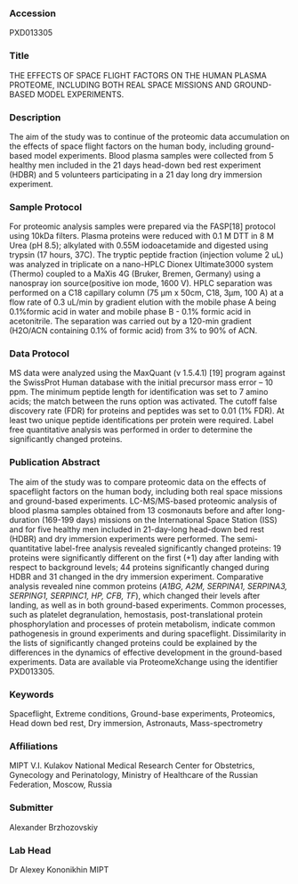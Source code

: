 ### Accession
PXD013305

### Title
THE EFFECTS OF SPACE FLIGHT FACTORS ON THE HUMAN PLASMA PROTEOME, INCLUDING BOTH REAL SPACE MISSIONS AND GROUND-BASED MODEL EXPERIMENTS.

### Description
The aim of the study was to continue of the proteomic data accumulation on the effects of  space flight factors on the human body, including ground-based model experiments. Blood plasma samples were collected from 5 healthy men included in the 21 days head-down bed rest experiment (HDBR) and 5 volunteers participating in a 21 day long dry immersion  experiment.

### Sample Protocol
For proteomic analysis samples were prepared via the FASP[18] protocol using 10kDa filters. Plasma proteins were reduced with 0.1 М DTT in 8 M Urea (pH 8.5); alkylated with 0.55M iodoacetamide and digested using trypsin (17 hours, 37C).   The tryptic peptide fraction (injection volume 2 uL) was analyzed in triplicate on a nano-HPLC Dionex Ultimate3000 system (Thermo) coupled to a MaXis 4G (Bruker, Bremen, Germany) using a nanospray ion source(positive ion mode, 1600 V). HPLC separation was performed on a C18 capillary column (75 µm x 50cm, C18, 3µm, 100 A) at a flow rate of 0.3 uL/min by gradient elution with the mobile phase A being 0.1%formic acid in water and mobile phase B - 0.1% formic acid in acetonitrile. The separation was carried out by a 120-min gradient (H2O/ACN containing 0.1% of formic acid) from 3% to 90% of ACN.

### Data Protocol
MS data were analyzed using the MaxQuant (v 1.5.4.1) [19] program against the SwissProt Human database with the initial precursor mass error – 10 ppm. The minimum peptide length for identification was set to 7 amino acids; the match between the runs option was activated. The cutoff false discovery rate (FDR) for proteins and peptides was set to 0.01 (1% FDR). At least two unique peptide identifications per protein were required. Label free quantitative analysis was performed in order to determine the significantly changed proteins.

### Publication Abstract
The aim of the study was to compare proteomic data on the effects of spaceflight factors on the human body, including both real space missions and ground-based experiments. LC-MS/MS-based proteomic analysis of blood plasma samples obtained from 13 cosmonauts before and after long-duration (169-199 days) missions on the International Space Station (ISS) and for five healthy men included in 21-day-long head-down bed rest (HDBR) and dry immersion experiments were performed. The semi-quantitative label-free analysis revealed significantly changed proteins: 19 proteins were significantly different on the first (+1) day after landing with respect to background levels; 44 proteins significantly changed during HDBR and 31 changed in the dry immersion experiment. Comparative analysis revealed nine common proteins (<i>A1BG, A2M, SERPINA1, SERPINA3, SERPING1, SERPINC1, HP, CFB, TF</i>), which changed their levels after landing, as well as in both ground-based experiments. Common processes, such as platelet degranulation, hemostasis, post-translational protein phosphorylation and processes of protein metabolism, indicate common pathogenesis in ground experiments and during spaceflight. Dissimilarity in the lists of significantly changed proteins could be explained by the differences in the dynamics of effective development in the ground-based experiments. Data are available via ProteomeXchange using the identifier PXD013305.

### Keywords
Spaceflight, Extreme conditions, Ground-base experiments, Proteomics, Head down bed rest, Dry immersion, Astronauts, Mass-spectrometry

### Affiliations
MIPT
V.I. Kulakov National Medical Research Center for Obstetrics, Gynecology and Perinatology,
Ministry of Healthcare of the Russian Federation, Moscow, Russia

### Submitter
Alexander Brzhozovskiy

### Lab Head
Dr Alexey Kononikhin
MIPT


